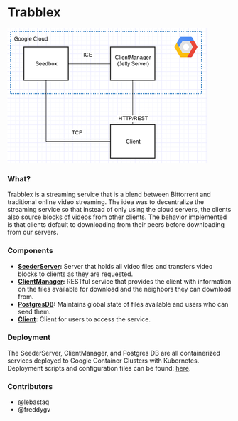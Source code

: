 Trabblex
=========
![architecture](https://github.com/freddygv/trabblex/raw/master/img_report/global.png)
### What?
Trabblex is a streaming service that is a blend between Bittorrent and traditional online video streaming. The idea was to decentralize the streaming service so that instead of only using the cloud servers, the clients also source blocks of videos from other clients. The behavior implemented is that clients default to downloading from their peers before downloading from our servers.

### Components
*   **[SeederServer](docker-containers/seedbox-container/SeederServer):** Server that holds all video files and transfers video blocks to clients as they are requested.
*   **[ClientManager](docker-containers/cmanager-container/ClientManager):** RESTful service that provides the client with information on the files available for download and the neighbors they can download from.
*   **[PostgresDB](docker-containers/database-container):** Maintains global state of files available and users who can seed them.
*   **[Client](client):** Client for users to access the service.

### Deployment
The SeederServer, ClientManager, and Postgres DB are all containerized services deployed to Google Container Clusters with Kubernetes. Deployment scripts and configuration files can be found: [here](docker-containers). 

### Contributors
* @lebastaq
* @freddygv
